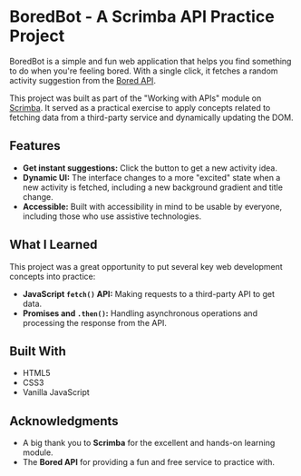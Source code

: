 # BoredBot - A Scrimba API Practice Project

BoredBot is a simple and fun web application that helps you find something to do when you're feeling bored. With a single click, it fetches a random activity suggestion from the [Bored API](https://apis.scrimba.com/bored/api/activity).

This project was built as part of the "Working with APIs" module on [Scrimba](https://scrimba.com/). It served as a practical exercise to apply concepts related to fetching data from a third-party service and dynamically updating the DOM.

## Features

- **Get instant suggestions:** Click the button to get a new activity idea.
- **Dynamic UI:** The interface changes to a more "excited" state when a new activity is fetched, including a new background gradient and title change.
- **Accessible:** Built with accessibility in mind to be usable by everyone, including those who use assistive technologies.

## What I Learned

This project was a great opportunity to put several key web development concepts into practice:

-   **JavaScript `fetch()` API:** Making requests to a third-party API to get data.
-   **Promises and `.then()`:** Handling asynchronous operations and processing the response from the API.
  

## Built With

-   HTML5
-   CSS3 
-   Vanilla JavaScript

## Acknowledgments

-   A big thank you to **Scrimba** for the excellent and hands-on learning module.
-   The **Bored API** for providing a fun and free service to practice with.
